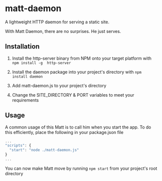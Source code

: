 matt-daemon
===========

A lightweight HTTP daemon for serving a static site.

With Matt Daemon, there are no surprises. He just serves.


Installation
------------

1. Install the http-server binary from NPM onto your target platform with `npm install -g  http-server`

2. Install the daemon package into your project's directory with `npm install daemon`

3. Add matt-daemon.js to your project's directory

4. Change the SITE_DIRECTORY & PORT variables to meet your requirements

Usage
-----

A common usage of this Matt is to call him when you start the app. To do this efficiently, place the following in your package.json file

```js
...
"scripts": {
  "start": "node ./matt-daemon.js"
}
...
```

You can now make Matt move by running `npm start` from your project's root directory
